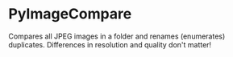 # PyImageCompare
Compares all JPEG images in a folder and renames (enumerates) duplicates. Differences in resolution and quality don't matter!
